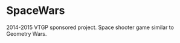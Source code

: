 SpaceWars
=========

2014-2015 VTGP sponsored project. Space shooter game similar to Geometry Wars.
